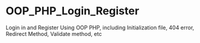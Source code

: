 # OOP_PHP_Login_Register
Login in and Register Using OOP PHP, including Initialization file, 404 error, Redirect Method, Validate method, etc
